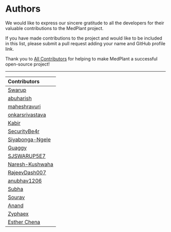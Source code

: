 # Authors

We would like to express our sincere gratitude to all the developers for their valuable contributions to the MedPlant project.

If you have made contributions to the project and would like to be included in this list, please submit a pull request adding your name and GitHub profile link.

Thank you to [All Contributors](https://github.com/swarupe7/MedPlant/graphs/contributors) for helping to make MedPlant a successful open-source project!

---

| Contributors                                          |
| :---------------------------------------------------- |
| [Swarup](https://github.com/swarupe7)                 |
| [abuharish](https://github.com/abuharish02)           |
| [maheshravuri](https://github.com/maheshravuri)       |
| [onkarsrivastava](https://github.com/onkarsrivastava) |
| [Kabir](https://github.com/KBx4)                      |
| [SecurityBe4r](https://github.com/SecurityBe4r)       |
| [Siyabonga-Ngele](https://github.com/Siyabonga-Ngele) |
| [Guaggy](https://github.com/Guaggy)                   |
| [SJSWARUP5E7](https://github.com/SJSWARUP5E7)         |
| [Naresh-Kushwaha](https://github.com/Naresh-Kushwaha) |
| [RajeevDash007](https://github.com/RajeevDash007)     |
| [anubhav1206](https://github.com/Naresh-Kushwaha)     |
| [Subha](https://github.com/subhaDTECH)                |
| [Sourav](https://github.com/sourav7274)               |
| [Anand](https://github.com/anandryadav)               |
| [Zyphaex](https://github.com/Zyphaex)                 |
| [Esther Chena](https://github.com/athenacats)         |
